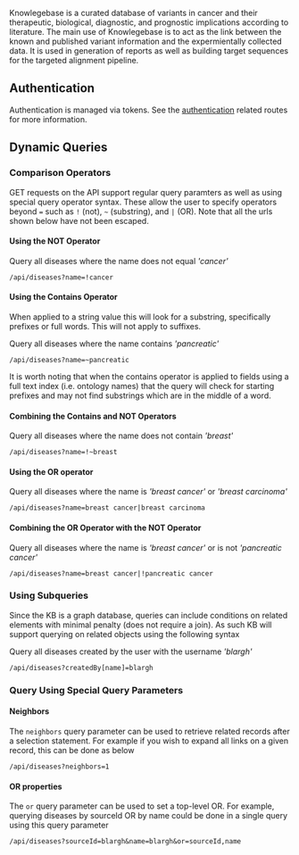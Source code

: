 Knowlegebase is a curated database of variants in cancer and their therapeutic, biological, diagnostic, and prognostic implications according to literature.
The main use of Knowlegebase is to act as the link between the known and published variant information and the expermientally collected data.
It is used in generation of reports as well as building target sequences for the targeted alignment pipeline.

## Authentication

Authentication is managed via tokens. See the [authentication](.#/Authentication) related routes for more information.

## Dynamic Queries

### Comparison Operators

GET requests on the API support regular query paramters as well as using special query operator syntax. These allow the user to
specify operators beyond `=` such as `!` (not), `~` (substring), and `|` (OR).
Note that all the urls shown below have not been escaped.

#### Using the NOT Operator

Query all diseases where the name does not equal *'cancer'*

```text
/api/diseases?name=!cancer
```

#### Using the Contains Operator

When applied to a string value this will look for a substring, specifically prefixes or full words. This will not apply to suffixes.

Query all diseases where the name contains *'pancreatic'*

```text
/api/diseases?name=~pancreatic
```

It is worth noting that when the contains operator is applied to fields using a full text index (i.e. ontology names) that the
query will check for starting prefixes and may not find substrings which are in the middle of a word.

#### Combining the Contains and NOT Operators

Query all diseases where the name does not contain *'breast'*

```text
/api/diseases?name=!~breast
```

#### Using the OR operator

Query all diseases where the name is *'breast cancer'* or *'breast carcinoma'*

```text
/api/diseases?name=breast cancer|breast carcinoma
```

#### Combining the OR Operator with the NOT Operator

Query all diseases where the name is *'breast cancer'* or is not *'pancreatic cancer'*

```text
/api/diseases?name=breast cancer|!pancreatic cancer
```

### Using Subqueries

Since the KB is a graph database, queries can include conditions on related elements with minimal penalty (does not require a join).
As such KB will support querying on related objects using the following syntax

Query all diseases created by the user with the username *'blargh'*

```text
/api/diseases?createdBy[name]=blargh
```

### Query Using Special Query Parameters

#### Neighbors

The `neighbors` query parameter can be used to retrieve related records after a selection statement.
For example if you wish to expand all links on a given record, this can be done as below

```text
/api/diseases?neighbors=1
```

#### OR properties

The `or` query parameter can be used to set a top-level OR. For example, querying diseases by sourceId
OR by name could be done in a single query using this query parameter

```text
/api/diseases?sourceId=blargh&name=blargh&or=sourceId,name
```